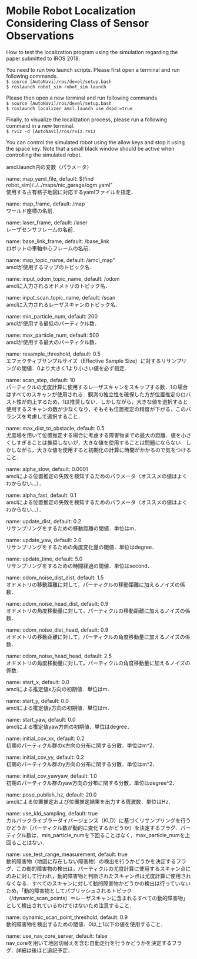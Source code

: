 # Mobile Robot Localization Considering Class of Sensor Observations

How to test the localization program using the simulation regarding the paper submitted to IROS 2018.

You need to run two launch scripts. Please first open a terminal and run following commands.  
`$ source [AutoNavi]/ros/devel/setup.bash`  
`$ roslaunch robot_sim robot_sim.launch`

Please then open a new terminal and run following commands.  
`$ source [AutoNavi]/ros/devel/setup.bash`  
`$ roslaunch localizer amcl.launch use_dspd:=true`  

Finally, to visualize the localization process, please run a following command in a new terminal.  
`$ rviz -d [AutoNavi]/ros/rviz.rviz`  

You can control the simulated robot using the allow keys and stop it using the space key. Note that a small black window should be active when controlling the simulated robot.





amcl.launch内の変数（パラメータ）  

name: map_yaml_file, default: $(find robot_sim)/../../maps/nic_garage/ogm.yaml"  
使用する占有格子地図に対応するyamlファイルを指定．

name: map_frame, default: /map  
ワールド座標の名前．

name: laser_frame, default: /laser  
レーザセンサフレームの名前．

name: base_link_frame, default: /base_link  
ロボットの車軸中心フレームの名前．

name: map_topic_name, default: /amcl_map"  
amclが使用するマップのトピック名．

name: input_odom_topic_name, default: /odom  
amclに入力されるオドメトリのトピック名．

name: input_scan_topic_name, default: /scan  
amclに入力されるレーザスキャンのトピック名．

name: min_particle_num, default: 200  
amclが使用する最低のパーティクル数．

name: max_particle_num, default: 500  
amclが使用する最大のパーティクル数．

name: resample_threshold, default: 0.5  
エフェクティブサンプルサイズ（Effective Sample Size）に対するリサンプリングの閾値．0より大きく1より小さい値を必ず指定．

name: scan_step, default: 10  
パーティクルの尤度計算に使用するレーザスキャンをスキップする数．1の場合はすべてのスキャンが使用される．観測の独立性を確保した方が位置推定のロバスト性が向上するため，1は推奨しない．しかしながら，大きな値を選択すると使用するスキャンの数が少なくなり，そもそも位置推定の精度が下がる．このバランスを考慮して選択すること．

name: max_dist_to_obstacle, default: 0.5  
尤度場を用いて位置推定する場合に考慮する障害物までの最大の距離．値を小さくしすぎることは推奨しないが，大きな値を使用することは問題にならない．しかしながら，大きな値を使用すると初期化の計算に時間がかかるので気をつけること．

name: alpha_slow, default: 0.0001  
amclによる位置推定の失敗を検知するためのパラメータ（オススメの値はよくわからない...）．

name: alpha_fast, default: 0.1  
amclによる位置推定の失敗を検知するためのパラメータ（オススメの値はよくわからない...）．

name: update_dist, default: 0.2  
リサンプリングをするための移動距離の閾値．単位はm．

name: update_yaw, default: 2.0  
リサンプリングをするための角度変化量の閾値．単位はdegree．

name: update_time, default: 5.0  
リサンプリングをするための時間経過の閾値．単位はsecond．

name: odom_noise_dist_dist, default: 1.5  
オドメトリの移動距離に対して，パーティクルの移動距離に加えるノイズの係数．

name: odom_noise_head_dist, default: 0.9  
オドメトリの角度移動量に対して，パーティクルの移動距離に加えるノイズの係数．

name: odom_noise_dist_head, default: 0.9  
オドメトリの移動距離に対して，パーティクルの角度移動量に加えるノイズの係数．

name: odom_noise_head_head, default: 2.5  
オドメトリの角度移動量に対して，パーティクルの角度移動量に加えるノイズの係数．

name: start_x, default: 0.0  
amclによる推定値x方向の初期値．単位はm．

name: start_y, default: 0.0  
amclによる推定値y方向の初期値．単位はm．

name: start_yaw, default: 0.0  
amclによる推定値yaw方向の初期値．単位はdegree．

name: initial_cov_xx, default: 0.2  
初期のパーティクル群のx方向の分布に関する分散．単位はm^2．

name: initial_cov_yy, default: 0.2  
初期のパーティクル群のy方向の分布に関する分散．単位はm^2．

name: initial_cov_yawyaw, default: 1.0  
初期のパーティクル群のyaw方向の分布に関する分散．単位はdegree^2．

name: pose_publish_hz, default: 20.0  
amclによる位置推定および位置推定結果を出力する周波数．単位はHz．

name: use_kld_sampling, default: true  
カルバックライブラーダイバージェンス（KLD）に基づくリサンプリングを行うかどうか（パーティクル数が動的に変化するかどうか）を決定するフラグ．パーティクル数は，min_particle_numを下回ることはなく，max_particle_numを上回ることはない．

name: use_test_range_measurement, default: true  
動的障害物（地図に存在しない障害物）の検出を行うかどうかを決定するフラグ．この動的障害物の検出は，パーティクルの尤度計算に使用するスキャン点にのみに対して行われ，動的障害物と判断されたスキャン点は尤度計算に使用されなくなる．すべてのスキャンに対して動的障害物かどうかの検出は行っていないため，「動的障害物としてパブリッシュされるトピック（/dynamic_scan_points）＝レーザスキャンに含まれるすべての動的障害物」として検出されているわけではないため注意すること．

name: dynamic_scan_point_threshold, default: 0.9  
動的障害物を検出するための閾値．0以上1以下の値を使用すること．

name: use_nav_core_server, default: false  
nav_coreを用いて地図切替えを含む自動走行を行うかどうかを決定するフラグ．詳細は後ほど追記予定．
